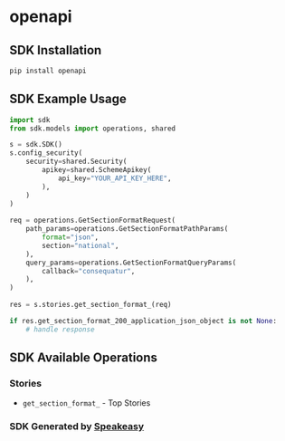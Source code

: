 # openapi

<!-- Start SDK Installation -->
## SDK Installation

```bash
pip install openapi
```
<!-- End SDK Installation -->

## SDK Example Usage
<!-- Start SDK Example Usage -->
```python
import sdk
from sdk.models import operations, shared

s = sdk.SDK()
s.config_security(
    security=shared.Security(
        apikey=shared.SchemeApikey(
            api_key="YOUR_API_KEY_HERE",
        ),
    )
)
    
req = operations.GetSectionFormatRequest(
    path_params=operations.GetSectionFormatPathParams(
        format="json",
        section="national",
    ),
    query_params=operations.GetSectionFormatQueryParams(
        callback="consequatur",
    ),
)
    
res = s.stories.get_section_format_(req)

if res.get_section_format_200_application_json_object is not None:
    # handle response
```
<!-- End SDK Example Usage -->

<!-- Start SDK Available Operations -->
## SDK Available Operations

### Stories

* `get_section_format_` - Top Stories

<!-- End SDK Available Operations -->

### SDK Generated by [Speakeasy](https://docs.speakeasyapi.dev/docs/using-speakeasy/client-sdks)
